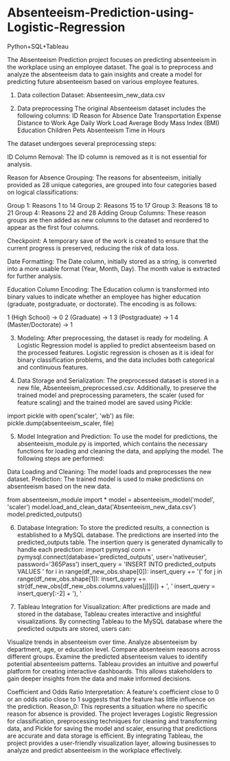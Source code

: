 # Absenteeism-Prediction-using-Logistic-Regression
Python+SQL+Tableau

The Absenteeism Prediction project focuses on predicting absenteeism in the workplace using an employee dataset. The goal is to preprocess and analyze the absenteeism data to gain insights and create a model for predicting future absenteeism based on various employee features.

1. Data collection
Dataset: Absenteesim_new_data.csv

2. Data preprocessing
The original Absenteeism dataset includes the following columns:
ID
Reason for Absence
Date
Transportation Expense
Distance to Work
Age
Daily Work Load Average
Body Mass Index (BMI)
Education
Children
Pets
Absenteeism Time in Hours

The dataset undergoes several preprocessing steps:

ID Column Removal: The ID column is removed as it is not essential for analysis.

Reason for Absence Grouping: The reasons for absenteeism, initially provided as 28 unique categories, are grouped into four categories based on logical classifications:

Group 1: Reasons 1 to 14
Group 2: Reasons 15 to 17
Group 3: Reasons 18 to 21
Group 4: Reasons 22 and 28
Adding Group Columns: These reason groups are then added as new columns to the dataset and reordered to appear as the first four columns.

Checkpoint: A temporary save of the work is created to ensure that the current progress is preserved, reducing the risk of data loss.

Date Formatting: The Date column, initially stored as a string, is converted into a more usable format (Year, Month, Day). The month value is extracted for further analysis.

Education Column Encoding: The Education column is transformed into binary values to indicate whether an employee has higher education (graduate, postgraduate, or doctorate). The encoding is as follows:

1 (High School) → 0
2 (Graduate) → 1
3 (Postgraduate) → 1
4 (Master/Doctorate) → 1




3. Modeling:
After preprocessing, the dataset is ready for modeling. A Logistic Regression model is applied to predict absenteeism based on the processed features. Logistic regression is chosen as it is ideal for binary classification problems, and the data includes both categorical and continuous features.

4. Data Storage and Serialization:
The preprocessed dataset is stored in a new file, Absenteeism_preprocessed.csv. Additionally, to preserve the trained model and preprocessing parameters, the scaler (used for feature scaling) and the trained model are saved using Pickle:

import pickle
with open('scaler', 'wb') as file:
    pickle.dump(absenteeism_scaler, file)



5. Model Integration and Prediction:
To use the model for predictions, the absenteeism_module.py is imported, which contains the necessary functions for loading and cleaning the data, and applying the model. The following steps are performed:

Data Loading and Cleaning: The model loads and preprocesses the new dataset.
Prediction: The trained model is used to make predictions on absenteeism based on the new data.

from absenteeism_module import *
model = absenteeism_model('model', 'scaler')
model.load_and_clean_data('Absenteeism_new_data.csv')
model.predicted_outputs()


6. Database Integration:
To store the predicted results, a connection is established to a MySQL database. The predictions are inserted into the predicted_outputs table. The insertion query is generated dynamically to handle each prediction:
import pymysql
conn = pymysql.connect(database='predicted_outputs', user='nativeuser', password='365Pass')
insert_query = 'INSERT INTO predicted_outputs VALUES '
for i in range(df_new_obs.shape[0]):
    insert_query += '(' 
    for j in range(df_new_obs.shape[1]):
        insert_query += str(df_new_obs[df_new_obs.columns.values[j]][i]) + ', '
    insert_query = insert_query[:-2] + '), '


7. Tableau Integration for Visualization:
After predictions are made and stored in the database, Tableau creates interactive and insightful visualizations. By connecting Tableau to the MySQL database where the predicted outputs are stored, users can:

Visualize trends in absenteeism over time.
Analyze absenteeism by department, age, or education level.
Compare absenteeism reasons across different groups.
Examine the predicted absenteeism values to identify potential absenteeism patterns.
Tableau provides an intuitive and powerful platform for creating interactive dashboards. This allows stakeholders to gain deeper insights from the data and make informed decisions.

Coefficient and Odds Ratio Interpretation: A feature's coefficient close to 0 or an odds ratio close to 1 suggests that the feature has little influence on the prediction.
Reason_0: This represents a situation where no specific reason for absence is provided.
The project leverages Logistic Regression for classification, preprocessing techniques for cleaning and transforming data, and Pickle for saving the model and scaler, ensuring that predictions are accurate and data storage is efficient. By integrating Tableau, the project provides a user-friendly visualization layer, allowing businesses to analyze and predict absenteeism in the workplace effectively.


